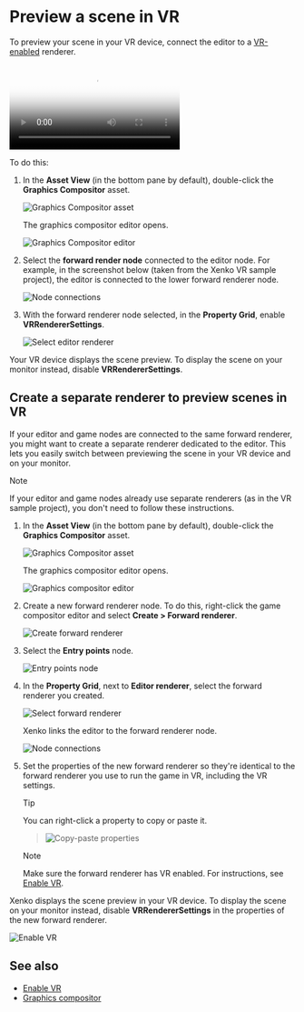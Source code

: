 # Preview a scene in VR

To preview your scene in your VR device, connect the editor to a [VR-enabled](enable-vr.md) renderer.

<p>
<video autoplay loop class="responsive-video" poster="media/vr-editor_640.jpg">
   <source src="media/vr-editor_640.mp4" type="video/mp4">
</video>
</p>

To do this:

1. In the **Asset View** (in the bottom pane by default), double-click the **Graphics Compositor** asset.

    ![Graphics Compositor asset](../graphics/graphics-compositor/media/graphics-compositor-asset.png)

    The graphics compositor editor opens.

    ![Graphics Compositor editor](media/graphics-compositor-VR-template.png)

2. Select the **forward render node** connected to the editor node. For example, in the screenshot below (taken from the Xenko VR sample project), the editor is connected to the lower forward renderer node.

    ![Node connections](media/node-connections.png)

3. With the forward renderer node selected, in the **Property Grid**, enable **VRRendererSettings**.

    ![Select editor renderer](media/enable-vr.png)

Your VR device displays the scene preview. To display the scene on your monitor instead, disable **VRRendererSettings**.

## Create a separate renderer to preview scenes in VR

If your editor and game nodes are connected to the same forward renderer, you might want to create a separate renderer dedicated to the editor. This lets you easily switch between previewing the scene in your VR device and on your monitor.

>[!Note]
>If your editor and game nodes already use separate renderers (as in the VR sample project), you don't need to follow these instructions.

1. In the **Asset View** (in the bottom pane by default), double-click the **Graphics Compositor** asset.

    ![Graphics Compositor asset](../graphics/graphics-compositor/media/graphics-compositor-asset.png)

    The graphics compositor editor opens.

    ![Graphics compositor editor](media/graphics-compositor-no-editor-node.png)

2. Create a new forward renderer node. To do this, right-click the game compositor editor and select **Create > Forward renderer**.

    ![Create forward renderer](media/create-forward-renderer.png)

3. Select the **Entry points** node.

    ![Entry points node](media/entry-points-node.png)

4. In the **Property Grid**, next to **Editor renderer**, select the forward renderer you created.

    ![Select forward renderer](media/select-editor-forward-renderer.png)

    Xenko links the editor to the forward renderer node.

    ![Node connections](media/node-connections.png)

5. Set the properties of the new forward renderer so they're identical to the forward renderer you use to run the game in VR, including the VR settings.

    > [!Tip]
    > You can right-click a property to copy or paste it.

    > ![Copy-paste properties](media/copy-paste-properties.png)

    > [!Note]
    > Make sure the forward renderer has VR enabled. For instructions, see [Enable VR](enable-vr.md).

Xenko displays the scene preview in your VR device. To display the scene on your monitor instead, disable **VRRendererSettings** in the properties of the new forward renderer.

![Enable VR](media/vr-renderer-settings.png)

## See also

* [Enable VR](enable-vr.md)
* [Graphics compositor](../graphics/graphics-compositor/index.md)